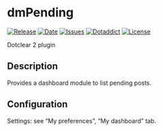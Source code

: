 # dmPending

[![Release](https://img.shields.io/github/v/release/franck-paul/dmPending)](https://github.com/franck-paul/dmPending/releases)
[![Date](https://img.shields.io/github/release-date/franck-paul/dmPending)](https://github.com/franck-paul/dmPending/releases)
[![Issues](https://img.shields.io/github/issues/franck-paul/dmPending)](https://github.com/franck-paul/dmPending/issues)
[![Dotaddict](https://img.shields.io/badge/dotaddict-official-green.svg)](https://plugins.dotaddict.org/dc2/details/dmPending)
[![License](https://img.shields.io/github/license/franck-paul/dmPending)](https://github.com/franck-paul/dmPending/blob/master/LICENSE)

Dotclear 2 plugin

## Description

Provides a dashboard module to list pending posts.

## Configuration

Settings: see “My preferences”, “My dashboard” tab.
